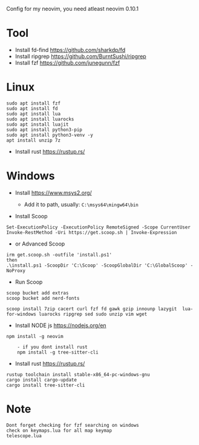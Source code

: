 Config for my neovim, you need atleast neovim 0.10.1

# Tool
- Install fd-find https://github.com/sharkdp/fd
- Install ripgrep https://github.com/BurntSushi/ripgrep 
- Install fzf https://github.com/junegunn/fzf

# Linux
```
sudo apt install fzf
sudo apt install fd 
sudo apt install lua 
sudo apt install luarocks 
sudo apt install luajit 
sudo apt install python3-pip
sudo apt install python3-venv -y
apt install unzip 7z

```
- Install rust https://rustup.rs/

# Windows
- Install https://www.msys2.org/
    - Add it to path, usually: `C:\msys64\mingw64\bin`

- Install Scoop
```
Set-ExecutionPolicy -ExecutionPolicy RemoteSigned -Scope CurrentUser
Invoke-RestMethod -Uri https://get.scoop.sh | Invoke-Expression

```    
- or Advanced Scoop 
```
irm get.scoop.sh -outfile 'install.ps1'
then
.\install.ps1 -ScoopDir 'C:\Scoop' -ScoopGlobalDir 'C:\GlobalScoop' -NoProxy

```
- Run Scoop 
```
scoop bucket add extras
scoop bucket add nerd-fonts

scoop install 7zip cacert curl fzf fd gawk gzip innounp lazygit  lua-for-windows luarocks ripgrep sed sudo unzip vim wget 
```

- Install NODE js  https://nodejs.org/en
```
npm install -g neovim

    - if you dont install rust
    npm install -g tree-sitter-cli
```
- Install rust https://rustup.rs/
```
rustup toolchain install stable-x86_64-pc-windows-gnu
cargo install cargo-update
cargo install tree-sitter-cli
```



# Note
```
Dont forget checking for fzf searching on windows
check on keymaps.lua for all map keymap
telescope.lua
```


